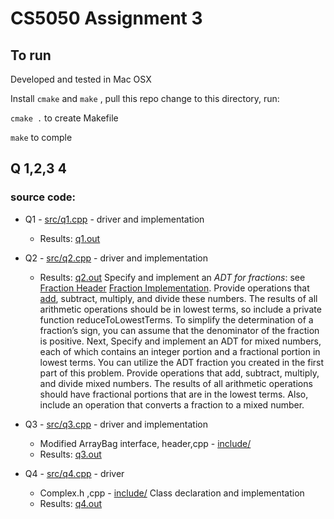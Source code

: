 
# CS5050 Assignment 3

## To run

Developed and tested in Mac OSX 

Install `cmake` and `make` , pull this repo change to this directory, run:

`cmake .` to create Makefile

`make` to comple


## Q 1,2,3 4

### source code:

* Q1 - [src/q1.cpp](src/q1.cpp) - driver and implementation
  * Results: [q1.out](q1.out)
  
* Q2 - [src/q2.cpp](src/q2.cpp)  - driver and implementation
  * Results: [q2.out](q2.out)
Specify and implement an *ADT for fractions*: see [Fraction Header](include/Fraction.h) [Fraction Implementation](include/Fraction.cpp). Provide operations that [add](include/Fraction.cpp#L52), subtract, multiply, and divide these numbers. The results of all arithmetic operations should be in lowest terms, so include a private function reduceToLowestTerms. To simplify the determination of a fraction’s sign, you can assume that the denominator of the fraction is positive. Next, Specify and implement an ADT for mixed numbers, each of which contains an integer portion and a fractional portion in lowest terms. You can utilize the ADT fraction you created in the first part of this problem. Provide operations that add, subtract, multiply, and divide mixed numbers. The results of all arithmetic operations should have fractional portions that are in the lowest terms. Also, include an operation that converts a fraction to a mixed number.

* Q3 - [src/q3.cpp](src/q3.cpp)   - driver and implementation
  * Modified ArrayBag interface, header,cpp - [include/](include/)
  * Results: [q3.out](q3.out)
  
  
* Q4 - [src/q4.cpp](src/q4.cpp)   - driver
  * Complex.h ,cpp - [include/](include/) Class declaration and implementation
  * Results: [q4.out](q4.out)
  



